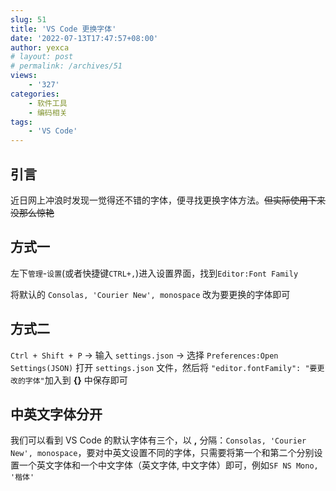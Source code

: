 ```yaml
---
slug: 51
title: 'VS Code 更换字体'
date: '2022-07-13T17:47:57+08:00'
author: yexca
# layout: post
# permalink: /archives/51
views:
    - '327'
categories:
    - 软件工具
    - 编码相关
tags:
    - 'VS Code'
---
```


## 引言

近日网上冲浪时发现一觉得还不错的字体，便寻找更换字体方法。~~但实际使用下来没那么惊艳~~

## 方式一

左下`管理`-`设置`(或者快捷键`CTRL+,`)进入设置界面，找到`Editor:Font Family`

将默认的 `Consolas, 'Courier New', monospace` 改为要更换的字体即可

## 方式二

`Ctrl + Shift + P` -> 输入 `settings.json` -> 选择 `Preferences:Open Settings(JSON)` 打开 `settings.json` 文件，然后将 `"editor.fontFamily": "要更改的字体"`加入到 **{}** 中保存即可

## 中英文字体分开

我们可以看到 VS Code 的默认字体有三个，以 **,** 分隔：`Consolas, 'Courier New', monospace`，要对中英文设置不同的字体，只需要将第一个和第二个分别设置一个英文字体和一个中文字体（英文字体, 中文字体）即可，例如`SF NS Mono, '楷体'`